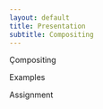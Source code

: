 ```yaml
---
layout: default
title: Presentation
subtitle: Compositing
---
```


Çompositing

Examples

Assignment

